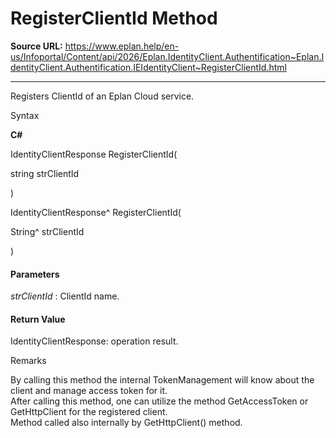 # RegisterClientId Method

**Source URL:** https://www.eplan.help/en-us/Infoportal/Content/api/2026/Eplan.IdentityClient.Authentification~Eplan.IdentityClient.Authentification.IEIdentityClient~RegisterClientId.html

---

Registers ClientId of an Eplan Cloud service.

Syntax

**C#**



IdentityClientResponse RegisterClientId( 

   string strClientId

)

IdentityClientResponse^ RegisterClientId( 

   String^ strClientId

)


#### Parameters

*strClientId*
:   ClientId name.

#### Return Value

IdentityClientResponse: operation result.

Remarks

By calling this method the internal TokenManagement will know about the client and manage access token for it.  
After calling this method, one can utilize the method GetAccessToken or GetHttpClient for the registered client.  
Method called also internally by GetHttpClient() method.

